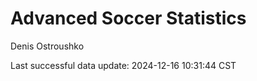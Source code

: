 # Advanced Soccer Statistics
Denis Ostroushko

<!-- gfm -->

Last successful data update: 2024-12-16 10:31:44 CST
